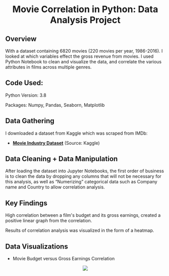 <h1 align="center">Movie Correlation in Python: Data Analysis Project </h1>

## Overview
With a dataset containing 6820 movies (220 movies per year, 1986-2016). I looked at which variables effect the gross revenue from movies. I used Python Notebook to clean and visualize the data, and correlate the various attributes in films across multiple genres.

## Code Used:
Python Version: 3.8

Packages: Numpy, Pandas, Seaborn, Matplotlib

## Data Gathering
I downloaded a dataset from Kaggle which was scraped from IMDb:
- **[Movie Industry Dataset](https://www.kaggle.com/datasets/danielgrijalvas/movies)** (Source: Kaggle)

## Data Cleaning + Data Manipulation
After loading the dataset into Jupyter Notebooks, the first order of business is to clean the data by dropping any columns that will not be necessary for this analysis, as well as “Numerizing” categorical data such as Company name and Country to allow correlation analysis.

## Key Findings
High correlation between a film's budget and its gross earnings, created a positive linear graph from the correlation.

Results of correlation analysis was visualized in the form of a heatmap.

## Data Visualizations
- Movie Budget versus Gross Earnings Correlation
<p align="center">
  <img src= "https://github.com/gabrielafilippelli/Movie_Correlation_Analysis/blob/main/images/Budget_vs_Gross_Earnings.png">
</p>
